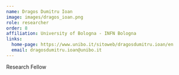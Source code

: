 ```yaml
---
name: Dragos Dumitru Ioan
image: images/dragos_ioan.png
role: researcher
order: 8
affiliation: University of Bologna - INFN Bologna
links:
  home-page: https://www.unibo.it/sitoweb/dragosdumitru.ioan/en
  email: dragosdumitru.ioan@unibo.it
---
```


Research Fellow
